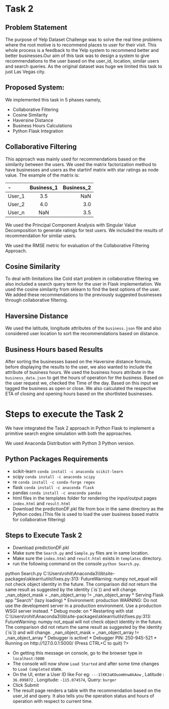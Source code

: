 # Task 2
## Problem Statement
The purpose of Yelp Dataset Challenge was to solve the real time problems where the root motive is to recommend places to user for their visit. This whole process is a feedback to the Yelp system to recommend better and better businesses.Our aim of this task was to design a system to give recommendations to the user based on the user_id, location, similar users and search queries. As the original dataset was huge we limited this task to just Las Vegas city.


## Proposed System:
We implemented this task in 5 phases namely,
- Collaborative Filtering
- Cosine Similarity
- Haversine Distance
- Business Hours Calculations
- Python Flask Integration

## Collaborative Filtering
This approach was mainly used for recommendations based on the similarity between the users.  We used the matrix factorization method to have businesses and users as the startinf matrix with star ratings as node value. The example of the matrix is:

| -  | Business_1  | Business_2 |
| :------------ |:---------------:| -----:|
| User_1      | 3.5 | NaN |
| User_2      | 4.0        |   3.0 |
| User_n | NaN        |    3.5 |

We used the Principal Component Analysis with Singular Value Decomposition to generate ratings for test users. We included the results of recommendation for similar users.

We used the RMSE metric for evaluation of the Collaborative Filtering Approach.

## Cosine Similarity
To deal with limitations like Cold start problem in collaborative filtering we also included a search query term for the user in Flask implementation. We used the cosine similarity from sklearn to find the best options of the user.
We added these recommendations to the previously suggested businesses through collaborative filtering.

## Haversine Distance
We used the latitude, longitude attributes of the `business.json` file and also considered user location to sort the recommendations based on distance.

## Business Hours based Results 
After sorting the businesses based on the Haversine distance formula, before displaying the results to the user, we also wanted to include the attribute of business hours. We used the business hours attribute in the `business_data.json` to get the hours of operation for the business. Based on the user request we, checked the Time of the day. Based on this input we tagged the business as open or close. We also calculated the respective ETA of closing and opening hours based on the shortlisted businesses.

# Steps to execute the Task 2
We have integrated the Task 2 approach in Python Flask to implement a primitive search engine simulation with both the approaches.

We used Anaconda Distribution with Python 3 Python version.
## Python Packages Requirements
- scikit-learn `conda install -c anaconda scikit-learn`
- scipy `conda install -c anaconda scipy`
- re `conda install -c conda-forge regex`
- flask `conda install -c anaconda flask`
- pandas `conda install -c anaconda pandas`
- html files in the templates folder for rendering the input/output pages `index.html` and `result.html`
- Download the predictionDF.pkl file from box in the same directory as the Python codes.(This file is used to load the user business based matrix for collaborative filtering)

## Steps to Execute Task 2
- Download predictionDF.pkl
- Make sure the `Search.py` and `Sample.py` files are in same location.
- Make sure the `index.html` and `result.html` exists in `templates` directory. 
- run the following command on the console `python Search.py`.
<?
(base) D:\Search\YelpData\Project\MapRepo\Flask-GoogleMaps>python Search.py
C:\Users\rohit\Anaconda3\lib\site-packages\sklearn\utils\fixes.py:313: FutureWarning: numpy not_equal will not check object identity in the future. The comparison did not return the same result as suggested by the identity (`is`)) and will change.
  _nan_object_mask = _nan_object_array != _nan_object_array
 * Serving Flask app "Search" (lazy loading)
 * Environment: production
   WARNING: Do not use the development server in a production environment.
   Use a production WSGI server instead.
 * Debug mode: on
 * Restarting with stat
C:\Users\rohit\Anaconda3\lib\site-packages\sklearn\utils\fixes.py:313: FutureWarning: numpy not_equal will not check object identity in the future. The comparison did not return the same result as suggested by the identity (`is`)) and will change.
  _nan_object_mask = _nan_object_array != _nan_object_array
 * Debugger is active!
 * Debugger PIN: 250-945-521
 * Running on http://127.0.0.1:5000/ (Press CTRL+C to quit)
?> 
- On getting this message on console, go to the browser type in `localhost:5000`
- The console will now show `Load Started` and after some time changes to `Load Completed` state.
- On the UI, enter a User ID like For eg: `---1lKK3aKOuomHnwAkAow` , Latitude : `36.099872` , Longitude: `-115.074574`, Query: `burger`
- Click Submit
- The result page renders a table with the recommendation based on the user_id and query. It also tells you the operation status and hours of operation with respect to current time.